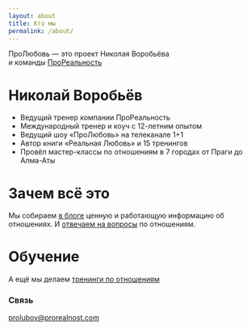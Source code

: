 ```yaml
---
layout: about
title: Кто мы
permalink: /about/
---
```


ПроЛюбовь — это проект Николая Воробьёва  
и команды [ПроРеальность](http://prorealnost.com)

# Николай Воробьёв

* Ведущий тренер компании ПроРеальность
* Международный тренер и коуч с 12-летним опытом
* Ведущий шоу «ПроЛюбовь» на телеканале 1+1
* Автор книги «Реальная Любовь» и 15 тренингов
* Провёл мастер-классы по отношениям в 7 городах от Праги до Алма-Аты

# Зачем всё это

Мы собираем [в блоге](/) ценную и работающую информацию об отношениях. И [отвечаем на вопросы](/ask/) по отношениям.

# Обучение

А ещё мы делаем [тренинги по отношениям](/products/)

### Связь

[prolubov@prorealnost.com](mailto:prolubov@prorealnost.com)